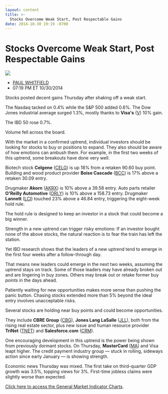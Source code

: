 ```yaml
---
layout: content
title: >-
  Stocks Overcome Weak Start, Post Respectable Gains
date: 2014-10-30 19:19 -0700
---
```



Stocks Overcome Weak Start, Post Respectable Gains
===================================================


![](https://www.investors.com/wp-content/uploads/ibd-migrated-images/MPv_141031_635502780087040057.png)

* [PAUL WHITFIELD](https://www.investors.com/author/whitfieldp/ "Posts by PAUL WHITFIELD")
* 07:19 PM ET 10/30/2014




Stocks posted decent gains Thursday after shaking off a weak start.

  

The Nasdaq tacked on 0.4% while the S&P 500 added 0.6%. The Dow Jones industrial average surged 1.3%, mostly thanks to **Visa's** ([V](https://research.investors.com/quote.aspx?symbol=V)) 10% gain.

  

The IBD 50 rose 0.7%.

  

Volume fell across the board.

  

With the market in a confirmed uptrend, individual investors should be looking for stocks to buy or positions to expand. They also should be aware of how emotions can ambush them. For example, in the first two weeks of this uptrend, some breakouts have done very well.

  

Biotech stock **Celgene** ([CELG](https://research.investors.com/quote.aspx?symbol=CELG)) is up 18% from a retaken 90.60 buy point. Building and wood product provider **Boise Cascade** ([BCC](https://research.investors.com/quote.aspx?symbol=BCC)) is 17% above a retaken 30.09 entry.

  

Drugmaker **Akorn** ([AKRX](https://research.investors.com/quote.aspx?symbol=AKRX)) is 10% above a 39.58 entry. Auto parts retailer **O'Reilly Automotive** ([ORLY](https://research.investors.com/quote.aspx?symbol=ORLY)) is 10% above a 158.73 entry. Drugmaker **Lannett** ([LCI](https://research.investors.com/quote.aspx?symbol=LCI)) touched 23% above a 46.84 entry, triggering the eight-week hold rule.

  

The hold rule is designed to keep an investor in a stock that could become a big winner.

  

Strength in a new uptrend can trigger risky emotions: If an investor bought none of the above stocks, the natural reaction is to fear the train has left the station.

  

Yet IBD research shows that the leaders of a new uptrend tend to emerge in the first four weeks after a follow-through day.

  

That means new leaders could emerge in the next two weeks, assuming the uptrend stays on track. Some of those leaders may have already broken out and are lingering in buy zones. Others may break out or retake former buy points in the days ahead.

  

Patiently waiting for new opportunities makes more sense than pushing the panic button. Chasing stocks extended more than 5% beyond the ideal entry involves unacceptable risks.

  

Several stocks are holding near buy points and could become opportunities.

  

They include **CBRE Group** ([CBG](https://research.investors.com/quote.aspx?symbol=CBG)), **Jones Lang LaSalle** ([JLL](https://research.investors.com/quote.aspx?symbol=JLL)), both from the rising real estate sector, plus new issue and human resource provider **TriNet** ([TNET](https://research.investors.com/quote.aspx?symbol=TNET)) and **Salesforce.com** ([CRM](https://research.investors.com/quote.aspx?symbol=CRM)).

  

One encouraging development in this uptrend is the power being shown from previously dormant stocks. On Thursday, **MasterCard** ([MA](https://research.investors.com/quote.aspx?symbol=MA)) and Visa leapt higher. The credit payment industry group — stuck in rolling, sideways action since early January — is showing strength.

  

Economic news Thursday was mixed. The first take on third-quarter GDP growth was 3.5%, topping views for 3%. First-time jobless claims were slightly worse than expected.

  

[Click here to access the General Market Indicator Charts](https://www.investors.com/pdf/GMI_103114.pdf).




